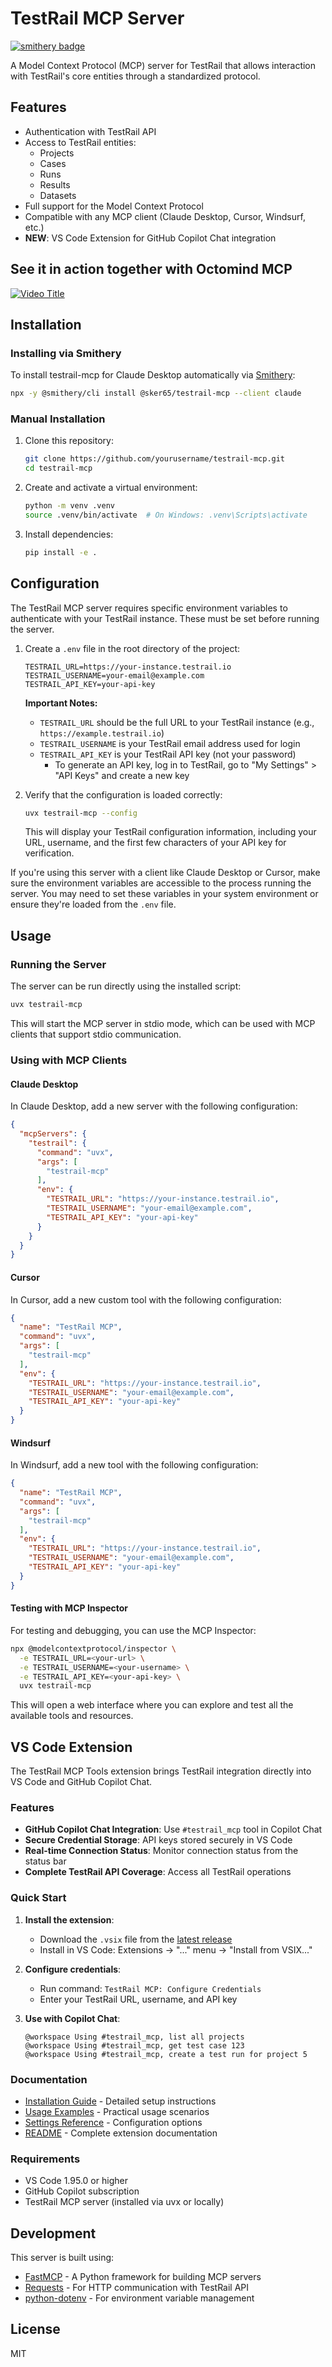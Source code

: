 # TestRail MCP Server

[![smithery badge](https://smithery.ai/badge/@sker65/testrail-mcp)](https://smithery.ai/server/@sker65/testrail-mcp)

A Model Context Protocol (MCP) server for TestRail that allows interaction with TestRail's core entities through a standardized protocol.

## Features

- Authentication with TestRail API
- Access to TestRail entities:
  - Projects
  - Cases
  - Runs
  - Results
  - Datasets
- Full support for the Model Context Protocol
- Compatible with any MCP client (Claude Desktop, Cursor, Windsurf, etc.)
- **NEW**: VS Code Extension for GitHub Copilot Chat integration

## See it in action together with Octomind MCP

[![Video Title](https://img.youtube.com/vi/I7lc9I0S62Y/0.jpg)](https://www.youtube.com/watch?v=I7lc9I0S62Y)

## Installation

### Installing via Smithery

To install testrail-mcp for Claude Desktop automatically via [Smithery](https://smithery.ai/server/@sker65/testrail-mcp):

```bash
npx -y @smithery/cli install @sker65/testrail-mcp --client claude
```

### Manual Installation
1. Clone this repository:
   ```bash
   git clone https://github.com/yourusername/testrail-mcp.git
   cd testrail-mcp
   ```

2. Create and activate a virtual environment:
   ```bash
   python -m venv .venv
   source .venv/bin/activate  # On Windows: .venv\Scripts\activate
   ```

3. Install dependencies:
   ```bash
   pip install -e .
   ```

## Configuration

The TestRail MCP server requires specific environment variables to authenticate with your TestRail instance. These must be set before running the server.

1. Create a `.env` file in the root directory of the project:
   ```
   TESTRAIL_URL=https://your-instance.testrail.io
   TESTRAIL_USERNAME=your-email@example.com
   TESTRAIL_API_KEY=your-api-key
   ```

   **Important Notes:**
   - `TESTRAIL_URL` should be the full URL to your TestRail instance (e.g., `https://example.testrail.io`)
   - `TESTRAIL_USERNAME` is your TestRail email address used for login
   - `TESTRAIL_API_KEY` is your TestRail API key (not your password)
     - To generate an API key, log in to TestRail, go to "My Settings" > "API Keys" and create a new key

2. Verify that the configuration is loaded correctly:
   ```bash
   uvx testrail-mcp --config
   ```
   
   This will display your TestRail configuration information, including your URL, username, and the first few characters of your API key for verification.

If you're using this server with a client like Claude Desktop or Cursor, make sure the environment variables are accessible to the process running the server. You may need to set these variables in your system environment or ensure they're loaded from the `.env` file.

## Usage

### Running the Server

The server can be run directly using the installed script:

```bash
uvx testrail-mcp
```

This will start the MCP server in stdio mode, which can be used with MCP clients that support stdio communication.

### Using with MCP Clients

#### Claude Desktop

In Claude Desktop, add a new server with the following configuration:

```json
{
  "mcpServers": {
    "testrail": {
      "command": "uvx",
      "args": [
        "testrail-mcp"
      ],
      "env": {
        "TESTRAIL_URL": "https://your-instance.testrail.io",
        "TESTRAIL_USERNAME": "your-email@example.com",
        "TESTRAIL_API_KEY": "your-api-key"
      }
    }
  }
}
```

#### Cursor

In Cursor, add a new custom tool with the following configuration:

```json
{
  "name": "TestRail MCP",
  "command": "uvx",
  "args": [
    "testrail-mcp"
  ],
  "env": {
    "TESTRAIL_URL": "https://your-instance.testrail.io",
    "TESTRAIL_USERNAME": "your-email@example.com",
    "TESTRAIL_API_KEY": "your-api-key"
  }
}
```

#### Windsurf

In Windsurf, add a new tool with the following configuration:

```json
{
  "name": "TestRail MCP",
  "command": "uvx",
  "args": [
    "testrail-mcp"
  ],
  "env": {
    "TESTRAIL_URL": "https://your-instance.testrail.io",
    "TESTRAIL_USERNAME": "your-email@example.com",
    "TESTRAIL_API_KEY": "your-api-key"
  }
}
```

#### Testing with MCP Inspector

For testing and debugging, you can use the MCP Inspector:

```bash
npx @modelcontextprotocol/inspector \
  -e TESTRAIL_URL=<your-url> \
  -e TESTRAIL_USERNAME=<your-username> \
  -e TESTRAIL_API_KEY=<your-api-key> \
  uvx testrail-mcp
```

This will open a web interface where you can explore and test all the available tools and resources.

## VS Code Extension

The TestRail MCP Tools extension brings TestRail integration directly into VS Code and GitHub Copilot Chat.

### Features

- **GitHub Copilot Chat Integration**: Use `#testrail_mcp` tool in Copilot Chat
- **Secure Credential Storage**: API keys stored securely in VS Code
- **Real-time Connection Status**: Monitor connection status from the status bar
- **Complete TestRail API Coverage**: Access all TestRail operations

### Quick Start

1. **Install the extension**:
   - Download the `.vsix` file from the [latest release](https://github.com/chupapapa/testrail-mcp/releases/latest)
   - Install in VS Code: Extensions → "..." menu → "Install from VSIX..."

2. **Configure credentials**:
   - Run command: `TestRail MCP: Configure Credentials`
   - Enter your TestRail URL, username, and API key

3. **Use with Copilot Chat**:
   ```
   @workspace Using #testrail_mcp, list all projects
   @workspace Using #testrail_mcp, get test case 123
   @workspace Using #testrail_mcp, create a test run for project 5
   ```

### Documentation

- [Installation Guide](testrail-mcp-extension/INSTALL.md) - Detailed setup instructions
- [Usage Examples](testrail-mcp-extension/EXAMPLES.md) - Practical usage scenarios
- [Settings Reference](testrail-mcp-extension/SETTINGS_EXAMPLES.md) - Configuration options
- [README](testrail-mcp-extension/README.md) - Complete extension documentation

### Requirements

- VS Code 1.95.0 or higher
- GitHub Copilot subscription
- TestRail MCP server (installed via uvx or locally)

## Development

This server is built using:

- [FastMCP](https://github.com/jlowin/fastmcp) - A Python framework for building MCP servers
- [Requests](https://requests.readthedocs.io/) - For HTTP communication with TestRail API
- [python-dotenv](https://github.com/theskumar/python-dotenv) - For environment variable management

## License

MIT

